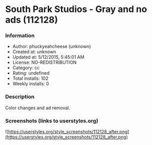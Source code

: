 # South Park Studios - Gray and no ads (112128)

### Information
- Author: phuckyeahcheese (unknown)
- Created at: unknown
- Updated at: 5/12/2015, 5:45:01 AM
- License: NO-REDISTRIBUTION
- Category: cc
- Rating: undefined
- Total installs: 102
- Weekly installs: 0


### Description
Color changes and ad removal.


### Screenshots (links to userstyles.org)
![https://userstyles.org/style_screenshots/112128_after.png](https://userstyles.org/style_screenshots/112128_after.png)


